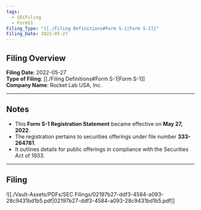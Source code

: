 ```yaml
---
tags:
  - SECFiling
  - FormS1
Filing_Type: "[[./Filing Definitions#Form S-1|Form S-1]]"
Filing_Date: 2022-05-27
---
```


## Filing Overview

**Filing Date**: 2022-05-27  
**Type of Filing**: [[./Filing Definitions#Form S-1|Form S-1]]  
**Company Name**: Rocket Lab USA, Inc.  

---

## Notes

- This **Form S-1 Registration Statement** became effective on **May 27, 2022**.
- The registration pertains to securities offerings under file number **333-264781**.
- It outlines details for public offerings in compliance with the Securities Act of 1933.

---

## Filing

![[./Vault-Assets/PDFs/SEC Filings/02197b27-ddf3-4584-a093-28c9431bd1b5.pdf|02197b27-ddf3-4584-a093-28c9431bd1b5.pdf]]
